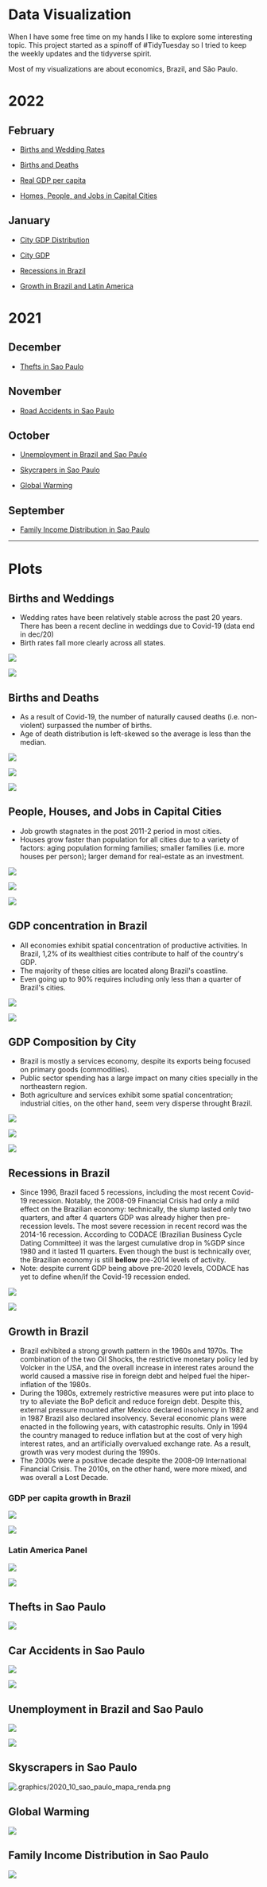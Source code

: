 # Data Visualization 

When I have some free time on my hands I like to explore some interesting topic. This project started as a spinoff of #TidyTuesday so I tried to keep the weekly updates and the tidyverse spirit.

Most of my visualizations are about economics, Brazil, and São Paulo.

# 2022

## February

- [Births and Wedding Rates](https://github.com/viniciusoike/weekly_viz/blob/main/R/viz-02-25/births_weddings.R)

- [Births and Deaths](https://github.com/viniciusoike/weekly_viz/blob/main/R/viz-02-18/nascimentos_mortes.R)

- [Real GDP per capita](https://github.com/viniciusoike/weekly_viz/blob/main/R/viz-02-11/pib_per_capita_real.R)

- [Homes, People, and Jobs in Capital Cities](https://github.com/viniciusoike/weekly_viz/blob/main/R/viz-02-04/homes_people_jobs.R)

## January

- [City GDP Distribution](https://github.com/viniciusoike/weekly_viz/blob/main/R/viz-01-27/pib_participacao_muni.R)

- [City GDP](https://github.com/viniciusoike/weekly_viz/blob/main/R/viz-01-20/pib_composicao.Rmd)

- [Recessions in Brazil](https://github.com/viniciusoike/weekly_viz/blob/main/R/viz-01-13)

- [Growth in Brazil and Latin America](https://github.com/viniciusoike/weekly_viz/blob/main/R/viz-01-06)

# 2021

## December

- [Thefts in Sao Paulo](https://github.com/viniciusoike/weekly_viz/blob/main/R/viz-12-30/full_code.R)

## November

- [Road Accidents in Sao Paulo](https://github.com/viniciusoike/weekly_viz/blob/main/R/viz-11-02)

## October

- [Unemployment in Brazil and Sao Paulo](https://github.com/viniciusoike/weekly_viz/blob/main/R/viz-10-26)

- [Skycrapers in Sao Paulo](https://github.com/viniciusoike/weekly_viz/blob/main/graphics/2020_10)

- [Global Warming](https://github.com/viniciusoike/weekly_viz/blob/main/graphics/2020_10)

## September

- [Family Income Distribution in Sao Paulo](https://github.com/viniciusoike/weekly_viz/blob/main/graphics/2020_10)


***

# Plots

## Births and Weddings

* Wedding rates have been relatively stable across the past 20 years. There has been a recent decline in weddings due to Covid-19 (data end in dec/20)
* Birth rates fall more clearly across all states.

![](https://github.com/viniciusoike/weekly_viz/blob/main/graphics/2022_02/births_weddings.png?raw=true)

![](https://github.com/viniciusoike/weekly_viz/blob/main/graphics/2022_02/births_weddings_avg_age.png?raw=true)

## Births and Deaths

* As a result of Covid-19, the number of naturally caused deaths (i.e. non-violent) surpassed the number of births.
* Age of death distribution is left-skewed so the average is less than the median.

![](https://github.com/viniciusoike/weekly_viz/blob/main/graphics/2022_02/births_deaths.png?raw=true)

![](https://github.com/viniciusoike/weekly_viz/blob/main/graphics/2022_02/age_of_death.png?raw=true)

![](https://github.com/viniciusoike/weekly_viz/blob/main/graphics/2022_02/age_of_death_distribution.gif?raw=true)

## People, Houses, and Jobs in Capital Cities

* Job growth stagnates in the post 2011-2 period in most cities.
* Houses grow faster than population for all cities due to a variety of factors: aging population forming families; smaller families (i.e. more houses per person); larger demand for real-estate as an investment.

![](https://github.com/viniciusoike/weekly_viz/blob/main/graphics/2022_02/people_houses_jobs_panel.png?raw=true)

![](https://github.com/viniciusoike/weekly_viz/blob/main/graphics/2022_02/people_houses_jobs_southeast.png?raw=true)

![](https://github.com/viniciusoike/weekly_viz/blob/main/graphics/2022_02/people_houses_census_Southeast.png?raw=true)

## GDP concentration in Brazil

* All economies exhibit spatial concentration of productive activities. In Brazil, 1,2% of its wealthiest cities contribute to half of the country's GDP.
* The majority of these cities are located along Brazil's coastline.
* Even going up to 90% requires including only less than a quarter of Brazil's cities. 

![](https://github.com/viniciusoike/weekly_viz/blob/main/graphics/2022_01/mapa_concentracao_50.png?raw=true)

![](https://github.com/viniciusoike/weekly_viz/blob/main/graphics/2022_01/mapa_concentracao_90.png?raw=true)

## GDP Composition by City

* Brazil is mostly a services economy, despite its exports being focused on primary goods (commodities).
* Public sector spending has a large impact on many cities specially in the northeastern region.
* Both agriculture and services exhibit some spatial concentration; industrial cities, on the other hand, seem very disperse throught Brazil.

![](https://github.com/viniciusoike/weekly_viz/blob/main/graphics/2022_01/pib_brasil_composicao_p1.png?raw=true)

![](https://github.com/viniciusoike/weekly_viz/blob/main/graphics/2022_01/pib_brasil_composicao_p5.png?raw=true)

![](https://github.com/viniciusoike/weekly_viz/blob/main/graphics/2022_01/pib_brasil_composicao_p6.png?raw=true)

## Recessions in Brazil

* Since 1996, Brazil faced 5 recessions, including the most recent Covid-19 recession. Notably, the 2008-09 Financial Crisis had only a mild effect on the Brazilian economy: technically, the slump lasted only two quarters, and after 4 quarters GDP was already higher then pre-recession levels. The most severe recession in recent record was the 2014-16 recession. According to CODACE (Brazilian Business Cycle Dating Committee) it was the largest cumulative drop in %GDP since 1980 and it lasted 11 quarters. Even though the bust is technically over, the Brazilian economy is still **bellow** pre-2014 levels of activity.
* Note: despite current GDP being above pre-2020 levels, CODACE has yet to define when/if the Covid-19 recession ended.

![](https://github.com/viniciusoike/weekly_viz/blob/main/graphics/2022_01/recessores_brasil_cairo.png?raw=true)

![](https://github.com/viniciusoike/weekly_viz/blob/main/graphics/2022_01/queda_e_recuperacao_brasil_cairo.png?raw=true)

## Growth in Brazil

* Brazil exhibited a strong growth pattern in the 1960s and 1970s. The combination of the two Oil Shocks, the restrictive monetary policy led by Volcker in the USA, and the overall increase in interest rates around the world caused a massive rise in foreign debt and helped fuel the hiper-inflation of the 1980s.
* During the 1980s, extremely restrictive measures were put into place to try to alleviate the BoP deficit and reduce foreign debt. Despite this, external pressure mounted after Mexico declared insolvency in 1982 and in 1987 Brazil also declared insolvency. Several economic plans were enacted in the following years, with catastrophic results. Only in 1994 the country managed to reduce inflation but at the cost of very high interest rates, and an artificially overvalued exchange rate. As a result, growth was very modest during the 1990s.
* The 2000s were a positive decade despite the 2008-09 International Financial Crisis. The 2010s, on the other hand, were more mixed, and was overall a Lost Decade.

### GDP per capita growth in Brazil

![](https://raw.githubusercontent.com/viniciusoike/weekly_viz/main/graphics/2022_01/p5.png)

![](https://raw.githubusercontent.com/viniciusoike/weekly_viz/main/graphics/2022_01/p2.png)

### Latin America Panel

![](https://raw.githubusercontent.com/viniciusoike/weekly_viz/main/graphics/2022_01/p3.png)

![](https://raw.githubusercontent.com/viniciusoike/weekly_viz/main/graphics/2022_01/p4.png)

## Thefts in Sao Paulo

![](https://github.com/viniciusoike/weekly_viz/blob/main/graphics/2021_12/roubos_furtos_panel.png?raw=true)

## Car Accidents in Sao Paulo

![](https://github.com/viniciusoike/weekly_viz/blob/main/graphics/2021_11/map_road_accidents_2020.png?raw=true)

![](https://github.com/viniciusoike/weekly_viz/blob/main/graphics/2021_11/road_accidents_2.png?raw=true)


## Unemployment in Brazil and Sao Paulo

![](https://github.com/viniciusoike/weekly_viz/blob/main/graphics/2021_10/unemployment_1.png?raw=true)

![](https://github.com/viniciusoike/weekly_viz/blob/main/graphics/2021_10/unemployment_panel.png?raw=true)

## Skyscrapers in Sao Paulo

![.graphics/2020_10_sao_paulo_mapa_renda.png](https://github.com/viniciusoike/weekly_viz/blob/main/graphics/2021_10/skycraper_sp_panel.png?raw=true)

## Global Warming

![](https://github.com/viniciusoike/weekly_viz/blob/main/graphics/2021_10/global_warming_economist_cairo.png?raw=true)

## Family Income Distribution in Sao Paulo

![](https://github.com/viniciusoike/weekly_viz/blob/main/graphics/2021_10/sao_paulo_renda.png?raw=true)

